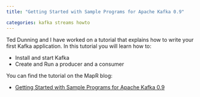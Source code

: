 ```yaml
---
title: "Getting Started with Sample Programs for Apache Kafka 0.9"

categories: kafka streams howto
---
```



Ted Dunning and I have worked on a tutorial that explains how to write your first Kafka application. In this tutorial you will learn how to:

* Install and start Kafka
* Create and Run a producer and a consumer

You can find the tutorial on the MapR blog:

* [Getting Started with Sample Programs for Apache Kafka 0.9](https://goo.gl/cWmbmY)
